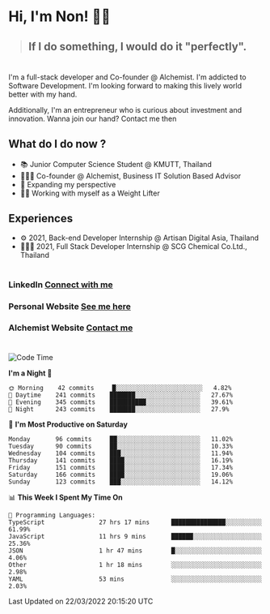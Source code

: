 # Hi, I'm Non! 🖐🏻

> ## If I do something, I would do it "perfectly".

#

I'm a full-stack developer and Co-founder @ Alchemist. I'm addicted to Software Development. I'm looking forward to making this lively world better with my hand.

Additionally, I'm an entrepreneur who is curious about investment and innovation. Wanna join our hand? Contact me then

## What do I do now ?

- 📚 Junior Computer Science Student @ KMUTT, Thailand
- 🧑🏻‍💻 Co-founder @ Alchemist, Business IT Solution Based Advisor
- 🌈 Expanding my perspective
- 🏋🏻 Working with myself as a Weight Lifter

## Experiences

- ⚙️ 2021, Back-end Developer Internship @ Artisan Digital Asia, Thailand
- 🧑🏻‍💻 2021, Full Stack Developer Internship @ SCG Chemical Co.Ltd., Thailand

#

### LinkedIn [Connect with me](https://www.linkedin.com/in/non-nontra/)

### Personal Website [See me here](https://nonnontra.com/)

### Alchemist Website [Contact me](https://alchemist-softwarehouse.co/)

#

<!--START_SECTION:waka-->
![Code Time](http://img.shields.io/badge/Code%20Time-1%2C398%20hrs%2053%20mins-blue)

**I'm a Night 🦉** 

```text
🌞 Morning    42 commits     █░░░░░░░░░░░░░░░░░░░░░░░░   4.82% 
🌆 Daytime    241 commits    ███████░░░░░░░░░░░░░░░░░░   27.67% 
🌃 Evening    345 commits    ██████████░░░░░░░░░░░░░░░   39.61% 
🌙 Night      243 commits    ███████░░░░░░░░░░░░░░░░░░   27.9%

```
📅 **I'm Most Productive on Saturday** 

```text
Monday       96 commits     ██░░░░░░░░░░░░░░░░░░░░░░░   11.02% 
Tuesday      90 commits     ██░░░░░░░░░░░░░░░░░░░░░░░   10.33% 
Wednesday    104 commits    ███░░░░░░░░░░░░░░░░░░░░░░   11.94% 
Thursday     141 commits    ████░░░░░░░░░░░░░░░░░░░░░   16.19% 
Friday       151 commits    ████░░░░░░░░░░░░░░░░░░░░░   17.34% 
Saturday     166 commits    ████░░░░░░░░░░░░░░░░░░░░░   19.06% 
Sunday       123 commits    ███░░░░░░░░░░░░░░░░░░░░░░   14.12%

```


📊 **This Week I Spent My Time On** 

```text
💬 Programming Languages: 
TypeScript               27 hrs 17 mins      ███████████████░░░░░░░░░░   61.99% 
JavaScript               11 hrs 9 mins       ██████░░░░░░░░░░░░░░░░░░░   25.36% 
JSON                     1 hr 47 mins        █░░░░░░░░░░░░░░░░░░░░░░░░   4.06% 
Other                    1 hr 18 mins        ░░░░░░░░░░░░░░░░░░░░░░░░░   2.98% 
YAML                     53 mins             ░░░░░░░░░░░░░░░░░░░░░░░░░   2.03%

```


 Last Updated on 22/03/2022 20:15:20 UTC
<!--END_SECTION:waka-->
